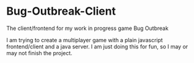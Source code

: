 # Bug-Outbreak-Client
The client/frontend for my work in progress game Bug Outbreak

I am trying to create a multiplayer game with a plain javascript frontend/client and a java server. I am just doing this for fun, so I may or may not finish the project.
